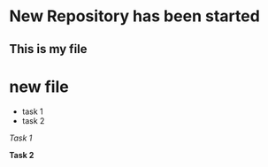 # New Repository has been started

## This is my file
# new file
* task 1
* task 2

*Task 1*

**Task 2**
